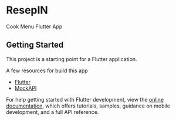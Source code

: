 # ResepIN

Cook Menu Flutter App

## Getting Started

This project is a starting point for a Flutter application.

A few resources for build this app

- [Flutter](https://flutter.dev/)
- [MockAPI](https://docs.flutter.dev/cookbook)

For help getting started with Flutter development, view the
[online documentation](https://docs.flutter.dev/), which offers tutorials,
samples, guidance on mobile development, and a full API reference.
